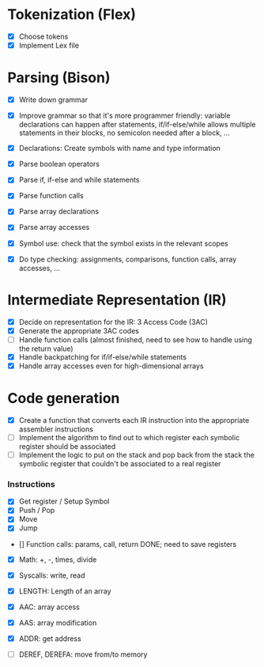 # Tokenization (Flex)

- [x] Choose tokens
- [x] Implement Lex file

# Parsing (Bison)

- [x] Write down grammar
- [x] Improve grammar so that it's more programmer friendly: variable declarations can happen after statements, if/if-else/while allows multiple statements in their blocks, no semicolon needed after a block, ...
- [x] Declarations: Create symbols with name and type information
- [x] Parse boolean operators
- [x] Parse if, if-else and while statements
- [x] Parse function calls
- [x] Parse array declarations
- [x] Parse array accesses
- [x] Symbol use: check that the symbol exists in the relevant scopes
- [x] Do type checking: assignments, comparisons, function calls, array accesses, ...


# Intermediate Representation (IR)

- [x] Decide on representation for the IR: 3 Access Code (3AC)
- [x] Generate the appropriate 3AC codes
- [ ] Handle function calls (almost finished, need to see how to handle using the return value)
- [x] Handle backpatching for if/if-else/while statements
- [x] Handle array accesses even for high-dimensional arrays

# Code generation

- [x] Create a function that converts each IR instruction into the appropriate assembler instructions 
- [ ] Implement the algorithm to find out to which register each symbolic register should be associated
- [ ] Implement the logic to put on the stack and pop back from the stack the symbolic register that couldn't be associated to a real register

### Instructions

- [x] Get register / Setup Symbol
- [x] Push / Pop
- [x] Move
- [x] Jump
- [] Function calls: params, call, return DONE; need to save registers
- [x] Math: +, -, times, divide
- [x] Syscalls: write, read 
- [x] LENGTH: Length of an array
- [x] AAC: array access
- [x] AAS: array modification
- [x] ADDR: get address
- [ ] DEREF, DEREFA: move from/to memory



